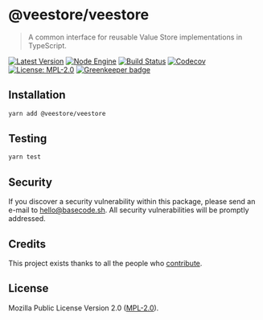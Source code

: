 # @veestore/veestore

> A common interface for reusable Value Store implementations in TypeScript.

[![Latest Version](https://badgen.now.sh/npm/v/@veestore/veestore)](https://www.npmjs.com/package/@veestore/veestore)
[![Node Engine](https://badgen.now.sh/npm/node/@veestore/veestore)](https://www.npmjs.com/package/@veestore/veestore)
[![Build Status](https://badgen.now.sh/circleci/github/veestore/veestore)](https://circleci.com/gh/veestore/veestore)
[![Codecov](https://badgen.now.sh/codecov/c/github/veestore/veestore)](https://codecov.io/gh/veestore/veestore)
[![License: MPL-2.0](https://badgen.now.sh/badge/license/MPL-2.0/green)](https://mozilla.org/MPL/2.0/) [![Greenkeeper badge](https://badges.greenkeeper.io/veestore/veestore.svg)](https://greenkeeper.io/)

## Installation

```bash
yarn add @veestore/veestore
```

## Testing

```bash
yarn test
```

## Security

If you discover a security vulnerability within this package, please send an e-mail to hello@basecode.sh. All security vulnerabilities will be promptly addressed.

## Credits

This project exists thanks to all the people who [contribute](../../contributors).

## License

Mozilla Public License Version 2.0 ([MPL-2.0](./LICENSE)).
